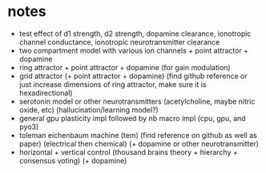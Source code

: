 # notes

- test effect of d1 strength, d2 strength, dopamine clearance, ionotropic channel conductance, ionotropic neurotransmitter clearance
- two compartment model with various ion channels + point attractor + dopamine
- ring attractor + point attractor + dopamine (for gain modulation)
- grid attractor (+ point attractor + dopamine) (find github reference or just increase dimensions of ring attractor, make sure it is hexadirectional)
- serotonin model or other neurotransmitters (acetylcholine, maybe nitric oxide, etc) (hallucination/learning model?)
- general gpu plasticity impl followed by nb macro impl (cpu, gpu, and pyo3)
- toleman eichenbaum machine (tem) (find reference on github as well as paper) (electrical then chemical) (+ dopamine or other neurotransmitter)
- horizontal + vertical control (thousand brains theory + hierarchy + consensus voting) (+ dopamine)
